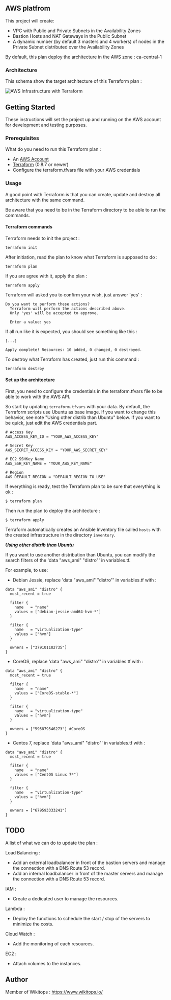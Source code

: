 ## AWS platfrom

This project will create:
*   VPC with Public and Private Subnets in the Availability Zones
*   Bastion Hosts and NAT Gateways in the Public Subnet
*   A dynamic number (by default 3 masters and 4 workers) of nodes in the Private Subnet distributed over the Availability Zones

By default, this plan deploy the architecture in the AWS zone : ca-central-1

### Architecture

This schema show the target architecture of this Terraform plan :

![AWS Infrastructure with Terraform](https://github.com/kubernetes-incubator/kubespray/contrib/terraform/aws/docs/aws_kubespray.png)

## Getting Started

These instructions will set the project up and running on the AWS account for development and testing purposes.

### Prerequisites

What do you need to run this Terraform plan :

*   An [AWS Account](https://aws.amazon.com/)
*   [Terraform](https://www.terraform.io/) (0.8.7 or newer)
*   Configure the terraform.tfvars file with your AWS credentials

### Usage

A good point with Terraform is that you can create, update and destroy all architecture with the same command.

Be aware that you need to be in the Terraform directory to be able to run the commands.

#### Terraform commands

Terraform needs to init the project :

```
terraform init
```

After initiation, read the plan to know what Terraform is supposed to do :

```
terraform plan
```

If you are agree with it, apply the plan :

```
terraform apply
```

Terraform will asked you to confirm your wish, just answer 'yes' :

```
Do you want to perform these actions?
  Terraform will perform the actions described above.
  Only 'yes' will be accepted to approve.

  Enter a value: yes
```

If all run like it is expected, you should see something like this :

```
[...]

Apply complete! Resources: 10 added, 0 changed, 0 destroyed.
```

To destroy what Terraform has created, just run this command :

```
terraform destroy
```

#### Set up the architecture

First, you need to configure the credentials in the terraform.tfvars file to be able to work with the AWS API.

So start by updating `terraform.tfvars` with your data. By default, the Terraform scripts use Ubuntu as base image. If you want to change this behavior, see note "Using other distrib than Ubuntu" below.
If you want to be quick, just edit the AWS credentials part.

```
# Access Key
AWS_ACCESS_KEY_ID = "YOUR_AWS_ACCESS_KEY"

# Secret Key
AWS_SECRET_ACCESS_KEY = "YOUR_AWS_SECRET_KEY"

# EC2 SSHKey Name
AWS_SSH_KEY_NAME = "YOUR_AWS_KEY_NAME"

# Region
AWS_DEFAULT_REGION = "DEFAULT_REGION_TO_USE"
```

If everything is ready, test the Terraform plan to be sure that everything is ok :

```
$ terraform plan
```

Then run the plan to deploy the architecture :

```
$ terraform apply
```

Terraform automatically creates an Ansible Inventory file called `hosts` with the created infrastructure in the directory `inventory`.

***Using other distrib than Ubuntu***

If you want to use another distribution than Ubuntu, you can modify the search filters of the 'data "aws_ami" "distro"' in variables.tf.

For example, to use:

-   Debian Jessie, replace 'data "aws_ami" "distro"' in variables.tf with :

```
data "aws_ami" "distro" {
  most_recent = true

  filter {
    name   = "name"
    values = ["debian-jessie-amd64-hvm-*"]
  }

  filter {
    name   = "virtualization-type"
    values = ["hvm"]
  }

  owners = ["379101102735"]
}
```

-   CoreOS, replace 'data "aws_ami" "distro"' in variables.tf with :

```
data "aws_ami" "distro" {
  most_recent = true

  filter {
    name   = "name"
    values = ["CoreOS-stable-*"]
  }

  filter {
    name   = "virtualization-type"
    values = ["hvm"]
  }

  owners = ["595879546273"] #CoreOS
}
```

-   Centos 7, replace 'data "aws_ami" "distro"' in variables.tf with :

```
data "aws_ami" "distro" {
  most_recent = true

  filter {
    name   = "name"
    values = ["CentOS Linux 7*"]
  }

  filter {
    name   = "virtualization-type"
    values = ["hvm"]
  }

  owners = ["679593333241"]
}
```

## TODO

A list of what we can do to update the plan :

Load Balancing :
*   Add an external loadbalancer in front of the bastion servers and manage the connection with a DNS Route 53 record.
*   Add an internal loadbalancer in front of the master servers and manage the connection with a DNS Route 53 record.

IAM :
*   Create a dedicated user to manage the resources.

Lambda :
*   Deploy the functions to schedule the start / stop of the servers to minimize the costs.

Cloud Watch :
*   Add the monitoring of each resources.

EC2 :
*   Attach volumes to the instances.

## Author

Member of Wikitops : https://www.wikitops.io/

